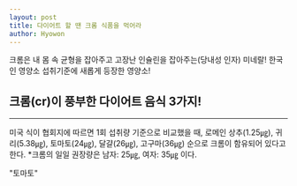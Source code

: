 ```yaml
---
layout: post
title: 다이어트 할 땐 크롬 식품을 먹어라
author: Hyowon
---
```


크롬은 내 몸 속 균형을 잡아주고 고장난 인슐린을 잡아주는(당내성 인자) 미네랄! 
한국인 영양소 섭취기준에 새롭게 등장한 영양소!

## 크롬(cr)이 풍부한 다이어트 음식 3가지! 
-----

미국 식이 협회지에 따르면 1회 섭취량 기준으로 비교했을 때, 로메인 상추(1.25㎍), 귀리(5.38㎍), 토마토(24㎍), 달걀(26㎍), 고구마(36㎍) 순으로 크롬이 함유되어 있다고 한다.
*크롬의 일일 권장량은 남자: 25㎍, 여자: 35㎍ 이다.

"토마토"


